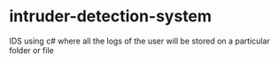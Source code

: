 # intruder-detection-system
IDS using c# where all the logs of the user will be stored on a particular folder or file 
